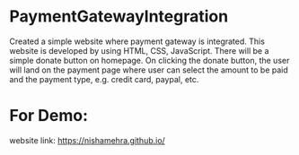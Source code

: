 # PaymentGatewayIntegration
Created a simple website where payment gateway is integrated. This website is developed by using HTML, CSS, JavaScript. There will be a simple donate button on homepage. On clicking the donate button, the user will land on the payment page where user can select the amount to be paid and the payment type, e.g. credit card, paypal, etc.

# For Demo:
website link: https://nishamehra.github.io/
